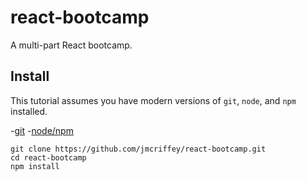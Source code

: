 # react-bootcamp
A multi-part React bootcamp.

## Install

This tutorial assumes you have modern versions of `git`, `node`, and `npm` installed.

-[git](https://git-scm.com/downloads)
-[node/npm](https://nodejs.org/en/download/)

```shell
git clone https://github.com/jmcriffey/react-bootcamp.git
cd react-bootcamp
npm install
```
